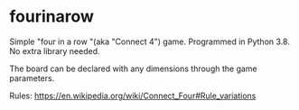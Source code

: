 # fourinarow

Simple "four in a row "(aka "Connect 4") game.
Programmed in Python 3.8. 
No extra library needed.

The board can be declared with any dimensions through the game parameters.

Rules:
https://en.wikipedia.org/wiki/Connect_Four#Rule_variations
